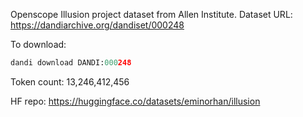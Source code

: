 Openscope Illusion project dataset from Allen Institute. Dataset URL: https://dandiarchive.org/dandiset/000248

To download:
```python
dandi download DANDI:000248
```

Token count: 13,246,412,456

HF repo: https://huggingface.co/datasets/eminorhan/illusion
